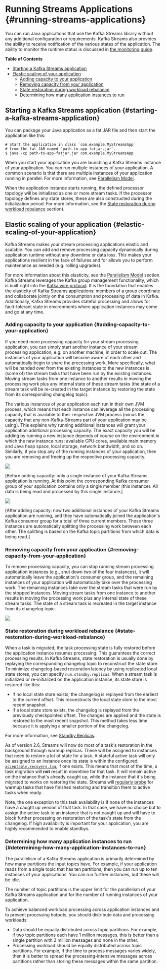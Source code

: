 # Running Streams Applications {#running-streams-applications}

You can run Java applications that use the Kafka Streams library without
any additional configuration or requirements. Kafka Streams also
provides the ability to receive notification of the various states of
the application. The ability to monitor the runtime status is discussed
in [the monitoring guide](/documentation/#kafka_streams_monitoring).

**Table of Contents**

-   [Starting a Kafka Streams application](#starting-a-kafka-streams-application)
-   [Elastic scaling of your application](#elastic-scaling-of-your-application)
    -   [Adding capacity to your application](#adding-capacity-to-your-application)
    -   [Removing capacity from your application](#removing-capacity-from-your-application)
    -   [State restoration during workload rebalance](#state-restoration-during-workload-rebalance)
    -   [Determining how many application instances to run](#determining-how-many-application-instances-to-run)

## Starting a Kafka Streams application {#starting-a-kafka-streams-application}

You can package your Java application as a fat JAR file and then start
the application like this:

``` line-numbers
# Start the application in class `com.example.MyStreamsApp`
# from the fat JAR named `path-to-app-fatjar.jar`.
$ java -cp path-to-app-fatjar.jar com.example.MyStreamsApp
```

When you start your application you are launching a Kafka Streams
instance of your application. You can run multiple instances of your
application. A common scenario is that there are multiple instances of
your application running in parallel. For more information, see
[Parallelism Model](../architecture.html#streams_architecture_tasks).

When the application instance starts running, the defined processor
topology will be initialized as one or more stream tasks. If the
processor topology defines any state stores, these are also constructed
during the initialization period. For more information, see the [State
restoration during workload rebalance](#streams-developer-guide-execution-scaling-state-restoration) section).

## Elastic scaling of your application {#elastic-scaling-of-your-application}

Kafka Streams makes your stream processing applications elastic and
scalable. You can add and remove processing capacity dynamically during
application runtime without any downtime or data loss. This makes your
applications resilient in the face of failures and for allows you to
perform maintenance as needed (e.g. rolling upgrades).

For more information about this elasticity, see the [Parallelism
Model](../architecture.html#streams_architecture_tasks) section. 
Kafka Streams leverages the Kafka group management
functionality, which is built right into the 
[Kafka wire protocol](https://cwiki.apache.org/confluence/display/KAFKA/A+Guide+To+The+Kafka+Protocol). 
It is the foundation that enables the elasticity of Kafka
Streams applications: members of a group coordinate and collaborate
jointly on the consumption and processing of data in Kafka.
Additionally, Kafka Streams provides stateful processing and allows for
fault-tolerant state in environments where application instances may
come and go at any time.

### Adding capacity to your application {#adding-capacity-to-your-application}

If you need more processing capacity for your stream processing
application, you can simply start another instance of your stream
processing application, e.g. on another machine, in order to scale out.
The instances of your application will become aware of each other and
automatically begin to share the processing work. More specifically,
what will be handed over from the existing instances to the new
instances is (some of) the stream tasks that have been run by the
existing instances. Moving stream tasks from one instance to another
results in moving the processing work plus any internal state of these
stream tasks (the state of a stream task will be re-created in the
target instance by restoring the state from its corresponding changelog
topic).

The various instances of your application each run in their own JVM
process, which means that each instance can leverage all the processing
capacity that is available to their respective JVM process (minus the
capacity that any non-Kafka-Streams part of your application may be
using). This explains why running additional instances will grant your
application additional processing capacity. The exact capacity you will
be adding by running a new instance depends of course on the environment
in which the new instance runs: available CPU cores, available main
memory and Java heap space, local storage, network bandwidth, and so on.
Similarly, if you stop any of the running instances of your application,
then you are removing and freeing up the respective processing capacity.

![](images/streams-elastic-scaling-1.png)

[Before adding capacity: only a single instance of your Kafka Streams
application is running. At this point the corresponding Kafka consumer
group of your application contains only a single member (this instance).
All data is being read and processed by this single
instance.]

![](images/streams-elastic-scaling-2.png)

[After adding capacity: now two additional instances of your Kafka
Streams application are running, and they have automatically joined the
application's Kafka consumer group for a total of three current members.
These three instances are automatically splitting the processing work
between each other. The splitting is based on the Kafka topic partitions
from which data is being read.]

### Removing capacity from your application {#removing-capacity-from-your-application}

To remove processing capacity, you can stop running stream processing
application instances (e.g., shut down two of the four instances), it
will automatically leave the application's consumer group, and the
remaining instances of your application will automatically take over the
processing work. The remaining instances take over the stream tasks that
were run by the stopped instances. Moving stream tasks from one instance
to another results in moving the processing work plus any internal state
of these stream tasks. The state of a stream task is recreated in the
target instance from its changelog topic.

![](images/streams-elastic-scaling-3.png)

### State restoration during workload rebalance {#state-restoration-during-workload-rebalance}

When a task is migrated, the task processing state is fully restored
before the application instance resumes processing. This guarantees the
correct processing results. In Kafka Streams, state restoration is
usually done by replaying the corresponding changelog topic to
reconstruct the state store. To minimize changelog-based restoration
latency by using replicated local state stores, you can specify
`num.standby.replicas`. When a stream task
is initialized or re-initialized on the application instance, its state
store is restored like this:

-   If no local state store exists, the changelog is replayed from the
    earliest to the current offset. This reconstructs the local state
    store to the most recent snapshot.
-   If a local state store exists, the changelog is replayed from the
    previously checkpointed offset. The changes are applied and the
    state is restored to the most recent snapshot. This method takes
    less time because it is applying a smaller portion of the changelog.

For more information, see [Standby Replicas](config-streams.html#num-standby-replicas).

As of version 2.6, Streams will now do most of a task\'s restoration in
the background through warmup replicas. These will be assigned to
instances that need to restore a lot of state for a task. A stateful
active task will only be assigned to an instance once its state is
within the configured [`acceptable.recovery.lag`](config-streams.html#acceptable-recovery-lag), 
if one exists. This means that most of the time, a task
migration will **not** result in downtime for that task. It will remain
active on the instance that\'s already caught up, while the instance
that it\'s being migrated to works on restoring the state. Streams will
[regularly probe](config-streams.html#probing-rebalance-interval-ms) 
for warmup tasks that have finished restoring and transition
them to active tasks when ready.

Note, the one exception to this task availability is if none of the
instances have a caught up version of that task. In that case, we have
no choice but to assign the active task to an instance that is not
caught up and will have to block further processing on restoration of
the task\'s state from the changelog. If high availability is important
for your application, you are highly recommended to enable standbys.

### Determining how many application instances to run {#determining-how-many-application-instances-to-run}

The parallelism of a Kafka Streams application is primarily determined
by how many partitions the input topics have. For example, if your
application reads from a single topic that has ten partitions, then you
can run up to ten instances of your applications. You can run further
instances, but these will be idle.

The number of topic partitions is the upper limit for the parallelism of
your Kafka Streams application and for the number of running instances
of your application.

To achieve balanced workload processing across application instances and
to prevent processing hotpots, you should distribute data and processing
workloads:

-   Data should be equally distributed across topic partitions. For
    example, if two topic partitions each have 1 million messages, this
    is better than a single partition with 2 million messages and none
    in the other.
-   Processing workload should be equally distributed across topic
    partitions. For example, if the time to process messages varies
    widely, then it is better to spread the processing-intensive
    messages across partitions rather than storing these messages within
    the same partition.
